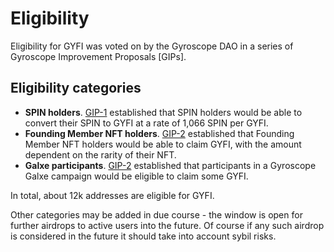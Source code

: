 # Eligibility

Eligibility for GYFI was voted on by the Gyroscope DAO in a series of Gyroscope Improvement Proposals \[GIPs].&#x20;

## Eligibility categories

* **SPIN holders**. [GIP-1](https://snapshot.box/#/s:gyrodao.eth/proposal/0xbd52d92a6972cd565abb24c79de9f5296258e1dc47374025966e8438c9ac11ce) established that SPIN holders would be able to convert their SPIN to GYFI at a rate of 1,066 SPIN per GYFI. &#x20;
* **Founding Member NFT holders**. [GIP-2](https://snapshot.box/#/s:gyrodao.eth/proposal/0x54a6037539434ee48c29945d71537648f45aca276c345209a10e82de10a1b69a) established that Founding Member NFT holders would be able to claim GYFI, with the amount dependent on the rarity of their NFT.&#x20;
* **Galxe participants**. [GIP-2](https://snapshot.box/#/s:gyrodao.eth/proposal/0x54a6037539434ee48c29945d71537648f45aca276c345209a10e82de10a1b69a) established that participants in a Gyroscope Galxe campaign would be eligible to claim some GYFI.&#x20;

In total, about 12k addresses are eligible for GYFI.

Other categories may be added in due course - the window is open for further airdrops to active users into the future. Of course if any such airdrop is considered in the future it should take into account sybil risks.
